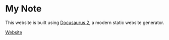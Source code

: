 # My Note

This website is built using [Docusaurus 2](https://docusaurus.io/), a modern static website generator.

[Website](https://ellieku.github.io/my-note/)
